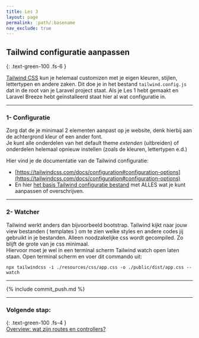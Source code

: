 ```yaml
---
title: Les 3
layout: page
permalink: :path/:basename
nav_exclude: true
---
```


## Tailwind configuratie aanpassen
{: .text-green-100 .fs-6 }

[Tailwind CSS](https://tailwindcss.com/docs/installation) kun je helemaal customizen met je eigen kleuren, stijlen, lettertypen en andere zaken.
Dit doe je in het bestand `tailwind.config.js` dat in de root van je Laravel project staat.
Als je Les 1 hebt gemaakt en Laravel Breeze hebt geïnstalleerd staat hier al wat configuratie in.


---
### 1- Configuratie
Zorg dat de je minimaal 2 elementen aanpast op je website, denk hierbij aan de achtergrond kleur of een ander font.  
Je kunt alle onderdelen van het default theme *extenden* (uitbreiden) of onderdelen helemaal opnieuw instellen (zoals de kleuren, lettertypen e.d.)

Hier vind je de documentatie van de Tailwind configuratie:  
- [https://tailwindcss.com/docs/configuration#configuration-options](https://tailwindcss.com/docs/configuration#configuration-options)
- En hier [het basis Tailwind configuratie bestand](https://unpkg.com/browse/tailwindcss@3.0.24/stubs/defaultConfig.stub.js) met ALLES wat je kunt aanpassen of overschrijven.


---
### 2- Watcher
Tailwind werkt anders dan bijvoorbeeld bootstrap. 
Tailwind kijkt naar jouw view bestanden ( templates ) om te zien welke styles en andere codes jij gebruikt in je bestanden. Alleen noodzakelijke css wordt gecompiled. 
Zo blijft de grote van je css minimaal.   
Hiervoor moet je wel in een terminal scherm Tailwind watch open laten staan.
Open terminal scherm en voer dit commando uit:
```shell
npx tailwindcss -i ./resources/css/app.css -o ./public/dist/app.css --watch
```

---

{% include commit_push.md %}

---
### Volgende stap:
{: .text-green-100 .fs-4 }  
[Overview: wat zijn routes en controllers?](routes)


